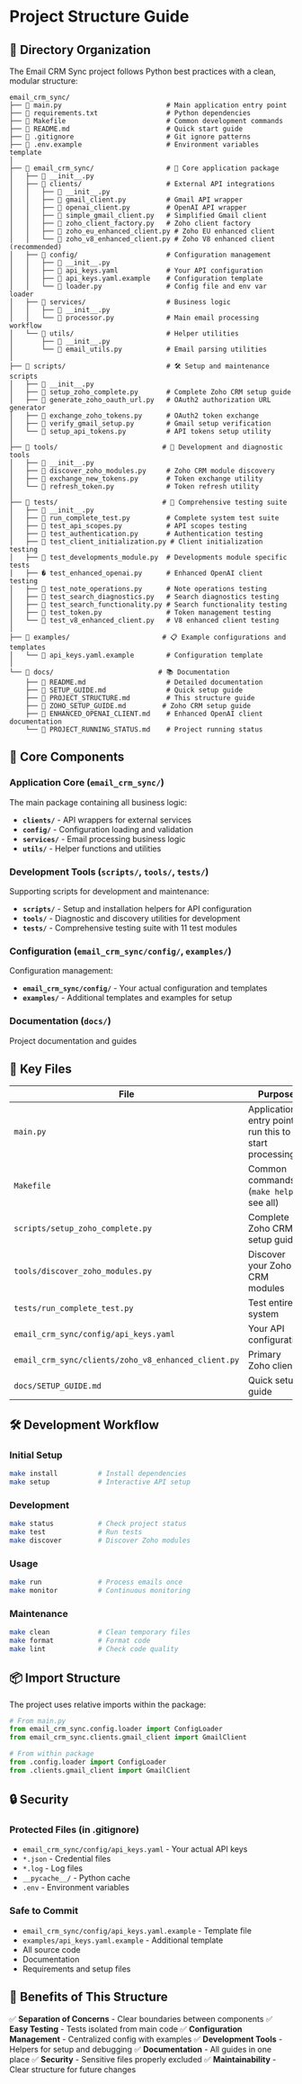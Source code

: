 # Project Structure Guide

## 📁 Directory Organization

The Email CRM Sync project follows Python best practices with a clean, modular structure:

```
email_crm_sync/
├── 📄 main.py                          # Main application entry point
├── 📄 requirements.txt                 # Python dependencies
├── 📄 Makefile                         # Common development commands
├── 📄 README.md                        # Quick start guide
├── 📄 .gitignore                       # Git ignore patterns
├── 📄 .env.example                     # Environment variables template
│
├── 📂 email_crm_sync/                  # 🎯 Core application package
│   ├── 📄 __init__.py                  
│   ├── 📂 clients/                     # External API integrations
│   │   ├── 📄 __init__.py
│   │   ├── 📄 gmail_client.py          # Gmail API wrapper
│   │   ├── 📄 openai_client.py         # OpenAI API wrapper
│   │   ├── 📄 simple_gmail_client.py   # Simplified Gmail client
│   │   ├── 📄 zoho_client_factory.py   # Zoho client factory
│   │   ├── 📄 zoho_eu_enhanced_client.py # Zoho EU enhanced client
│   │   └── 📄 zoho_v8_enhanced_client.py # Zoho V8 enhanced client (recommended)
│   ├── 📂 config/                      # Configuration management
│   │   ├── 📄 __init__.py
│   │   ├── 📄 api_keys.yaml            # Your API configuration
│   │   ├── 📄 api_keys.yaml.example    # Configuration template
│   │   └── 📄 loader.py                # Config file and env var loader
│   ├── 📂 services/                    # Business logic
│   │   ├── 📄 __init__.py
│   │   └── 📄 processor.py             # Main email processing workflow
│   └── 📂 utils/                       # Helper utilities
│       ├── 📄 __init__.py
│       └── 📄 email_utils.py           # Email parsing utilities
│
├── 📂 scripts/                         # 🛠️ Setup and maintenance scripts
│   ├── 📄 __init__.py
│   ├── 📄 setup_zoho_complete.py       # Complete Zoho CRM setup guide
│   ├── 📄 generate_zoho_oauth_url.py   # OAuth2 authorization URL generator
│   ├── 📄 exchange_zoho_tokens.py      # OAuth2 token exchange
│   ├── 📄 verify_gmail_setup.py        # Gmail setup verification
│   └── 📄 setup_api_tokens.py          # API tokens setup utility
│
├── 📂 tools/                          # 🔧 Development and diagnostic tools
│   ├── 📄 __init__.py
│   ├── 📄 discover_zoho_modules.py     # Zoho CRM module discovery
│   ├── 📄 exchange_new_tokens.py       # Token exchange utility
│   └── 📄 refresh_token.py             # Token refresh utility
│
├── 📂 tests/                          # 🧪 Comprehensive testing suite
│   ├── 📄 __init__.py
│   ├── 📄 run_complete_test.py         # Complete system test suite
│   ├── 📄 test_api_scopes.py           # API scopes testing
│   ├── 📄 test_authentication.py       # Authentication testing
│   ├── 📄 test_client_initialization.py # Client initialization testing
│   ├── 📄 test_developments_module.py  # Developments module specific tests
│   ├── � test_enhanced_openai.py      # Enhanced OpenAI client testing
│   ├── 📄 test_note_operations.py      # Note operations testing
│   ├── 📄 test_search_diagnostics.py   # Search diagnostics testing
│   ├── 📄 test_search_functionality.py # Search functionality testing
│   ├── 📄 test_token.py                # Token management testing
│   └── 📄 test_v8_enhanced_client.py   # V8 enhanced client testing
│
├── 📂 examples/                       # 📋 Example configurations and templates
│   └── 📄 api_keys.yaml.example        # Configuration template
│
└── 📂 docs/                          # 📚 Documentation
    ├── 📄 README.md                    # Detailed documentation
    ├── 📄 SETUP_GUIDE.md               # Quick setup guide
    ├── 📄 PROJECT_STRUCTURE.md         # This structure guide
    ├── 📄 ZOHO_SETUP_GUIDE.md         # Zoho CRM setup guide
    ├── 📄 ENHANCED_OPENAI_CLIENT.md    # Enhanced OpenAI client documentation
    └── 📄 PROJECT_RUNNING_STATUS.md    # Project running status
```

## 🎯 Core Components

### **Application Core (`email_crm_sync/`)**
The main package containing all business logic:

- **`clients/`** - API wrappers for external services
- **`config/`** - Configuration loading and validation
- **`services/`** - Email processing business logic
- **`utils/`** - Helper functions and utilities

### **Development Tools (`scripts/`, `tools/`, `tests/`)**
Supporting scripts for development and maintenance:

- **`scripts/`** - Setup and installation helpers for API configuration
- **`tools/`** - Diagnostic and discovery utilities for development
- **`tests/`** - Comprehensive testing suite with 11 test modules

### **Configuration (`email_crm_sync/config/`, `examples/`)**
Configuration management:

- **`email_crm_sync/config/`** - Your actual configuration and templates
- **`examples/`** - Additional templates and examples for setup

### **Documentation (`docs/`)**
Project documentation and guides

## 🚀 Key Files

| File | Purpose |
|------|---------|
| `main.py` | Application entry point - run this to start processing |
| `Makefile` | Common commands (`make help` to see all) |
| `scripts/setup_zoho_complete.py` | Complete Zoho CRM setup guide |
| `tools/discover_zoho_modules.py` | Discover your Zoho CRM modules |
| `tests/run_complete_test.py` | Test entire system |
| `email_crm_sync/config/api_keys.yaml` | Your API configuration |
| `email_crm_sync/clients/zoho_v8_enhanced_client.py` | Primary Zoho client |
| `docs/SETUP_GUIDE.md` | Quick setup guide |

## 🛠️ Development Workflow

### **Initial Setup**
```bash
make install          # Install dependencies
make setup            # Interactive API setup
```

### **Development**
```bash
make status           # Check project status
make test             # Run tests
make discover         # Discover Zoho modules
```

### **Usage**
```bash
make run              # Process emails once
make monitor          # Continuous monitoring
```

### **Maintenance**
```bash
make clean            # Clean temporary files
make format           # Format code
make lint             # Check code quality
```

## 📦 Import Structure

The project uses relative imports within the package:

```python
# From main.py
from email_crm_sync.config.loader import ConfigLoader
from email_crm_sync.clients.gmail_client import GmailClient

# From within package
from .config.loader import ConfigLoader
from .clients.gmail_client import GmailClient
```

## 🔒 Security

### **Protected Files (in .gitignore)**
- `email_crm_sync/config/api_keys.yaml` - Your actual API keys
- `*.json` - Credential files
- `*.log` - Log files
- `__pycache__/` - Python cache
- `.env` - Environment variables

### **Safe to Commit**
- `email_crm_sync/config/api_keys.yaml.example` - Template file
- `examples/api_keys.yaml.example` - Additional template
- All source code
- Documentation
- Requirements and setup files

## 🎯 Benefits of This Structure

✅ **Separation of Concerns** - Clear boundaries between components
✅ **Easy Testing** - Tests isolated from main code
✅ **Configuration Management** - Centralized config with examples
✅ **Development Tools** - Helpers for setup and debugging
✅ **Documentation** - All guides in one place
✅ **Security** - Sensitive files properly excluded
✅ **Maintainability** - Clear structure for future changes

